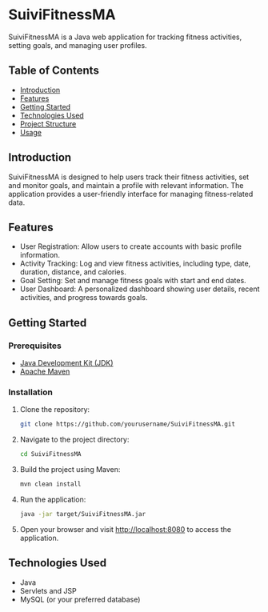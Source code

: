 # SuiviFitnessMA

SuiviFitnessMA is a Java web application for tracking fitness activities, setting goals, and managing user profiles.

## Table of Contents
- [Introduction](#introduction)
- [Features](#features)
- [Getting Started](#getting-started)
- [Technologies Used](#technologies-used)
- [Project Structure](#project-structure)
- [Usage](#usage)
  

## Introduction

SuiviFitnessMA is designed to help users track their fitness activities, set and monitor goals, and maintain a profile with relevant information. The application provides a user-friendly interface for managing fitness-related data.

## Features

- User Registration: Allow users to create accounts with basic profile information.
- Activity Tracking: Log and view fitness activities, including type, date, duration, distance, and calories.
- Goal Setting: Set and manage fitness goals with start and end dates.
- User Dashboard: A personalized dashboard showing user details, recent activities, and progress towards goals.

## Getting Started

### Prerequisites

- [Java Development Kit (JDK)](https://www.oracle.com/java/technologies/javase-downloads.html)
- [Apache Maven](https://maven.apache.org/)

### Installation

1. Clone the repository:

    ```bash
    git clone https://github.com/yourusername/SuiviFitnessMA.git
    ```

2. Navigate to the project directory:

    ```bash
    cd SuiviFitnessMA
    ```

3. Build the project using Maven:

    ```bash
    mvn clean install
    ```

4. Run the application:

    ```bash
    java -jar target/SuiviFitnessMA.jar
    ```

5. Open your browser and visit [http://localhost:8080](http://localhost:8080) to access the application.

## Technologies Used

- Java
- Servlets and JSP
- MySQL (or your preferred database)


